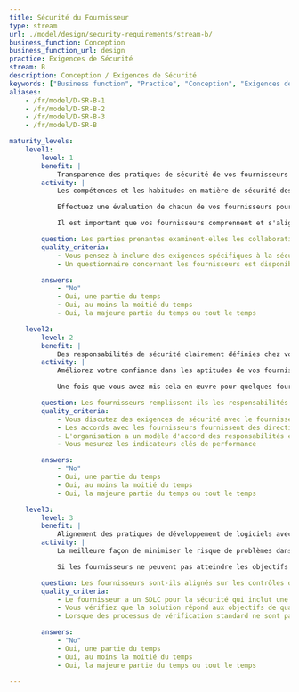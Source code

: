 ```yaml
---
title: Sécurité du Fournisseur
type: stream
url: ./model/design/security-requirements/stream-b/
business_function: Conception
business_function_url: design
practice: Exigences de Sécurité
stream: B
description: Conception / Exigences de Sécurité
keywords: ["Business function", "Practice", "Conception", "Exigences de Sécurité"]
aliases:
    - /fr/model/D-SR-B-1
    - /fr/model/D-SR-B-2
    - /fr/model/D-SR-B-3
    - /fr/model/D-SR-B

maturity_levels:
    level1:
        level: 1
        benefit: |
            Transparence des pratiques de sécurité de vos fournisseurs de logiciels
        activity: |
            Les compétences et les habitudes en matière de sécurité des fournisseurs externes impliqués dans le développement de votre logiciel peuvent avoir un impact significatif sur la posture de sécurité du produit final. Par conséquent, il est important de connaître et d'évaluer vos fournisseurs sur ce point.

            Effectuez une évaluation de chacun de vos fournisseurs pour comprendre leurs forces et leurs faiblesses. Utilisez une liste de contrôle de base ou conduisez des entretiens pour examiner leurs pratiques et leurs comportements habituels. Cela vous donne une idée de la façon dont ils s'organisent et des éléments pour évaluer si vous avez besoin de prendre des mesures complémentaires pour atténuer des risques potentiels. Idéalement, parlez à différents intervenants au sein de l'organisation, voire même mettez en place une petite évaluation de maturité à cette fin. Des fournisseurs avec un fort niveau de maturité exécuteront leur propre programme d'assurance logicielle et seront en mesure de répondre à la plupart de vos questions. Si les fournisseurs ont des compétences faibles en matière de sécurité logicielle, discutez avec eux de la manière et dans quelle mesure ils comptent travailler sur cette question et évaluez si cela suffit pour votre organisation. Il se peut qu'un fournisseur de logiciel travaille sur un projet à faible risque, mais ce niveau de risque pourrait changer.

            Il est important que vos fournisseurs comprennent et s'alignent sur l'appétit du risque et soient en mesure de répondre à vos exigences dans ce domaine. Explicitez ce que vous attendez d'eux et discutez-en clairement.

        question: Les parties prenantes examinent-elles les collaborations avec les fournisseurs en ce qui concerne les exigences de sécurité et la méthodologie?
        quality_criteria:
            - Vous pensez à inclure des exigences spécifiques à la sécurité, aux activités et aux processus lors de la création de contrats avec vos fournisseurs
            - Un questionnaire concernant les fournisseurs est disponible et est utilisé pour l'évaluation des forces et des faiblesses de vos fournisseurs

        answers:
            - "No"
            - Oui, une partie du temps
            - Oui, au moins la moitié du temps
            - Oui, la majeure partie du temps ou tout le temps

    level2:
        level: 2
        benefit: |
            Des responsabilités de sécurité clairement définies chez vos fournisseurs de logiciels
        activity: |
            Améliorez votre confiance dans les aptitudes de vos fournisseurs en matière de sécurité logicielle. Discutez des responsabilités et des attentes concrètes de vos fournisseurs et de votre propre organisation et établissez un contrat avec le fournisseur. Les responsabilités peuvent être des exigences spécifiques de qualité ou des tâches particulières, et un service minimal peut être détaillé dans un accord de niveau de service (SLA). Un exemple d'exigence de qualité est qu'ils livreront des logiciels qui implémentent des protections contre le Top 10 de l'OWASP et, lors de la détection d'éventuels problèmes, ceux-ci seront résolus. Un exemple de tâche est qu'ils doivent effectuer une analyse statique de code en continu ou effectuer un test de pénétration indépendant avant une version majeure. L'accord prévoit les responsabilités et les couvertures au cas où un problème important arriverait.

            Une fois que vous avez mis cela en œuvre pour quelques fournisseurs, travaillez à un accord type pour tous les fournisseurs afin qu'il constitue la base de vos négociations. Vous pouvez vous écarter de cet accord standard au cas par cas, mais cela vous aidera à être sûr de ne pas négliger des sujets importants.

        question: Les fournisseurs remplissent-ils les responsabilités en matière de sécurité et les niveaux de qualité des accords de niveau de service définis par l'organisation?
        quality_criteria:
            - Vous discutez des exigences de sécurité avec le fournisseur lors de l'établissement des accords avec le fournisseur
            - Les accords avec les fournisseurs fournissent des directives spécifiques sur la correction des défauts de sécurité dans un délai convenu
            - L'organisation a un modèle d'accord des responsabilités et des niveaux de service pour les processus des fournisseurs de sécurité clés
            - Vous mesurez les indicateurs clés de performance

        answers:
            - "No"
            - Oui, une partie du temps
            - Oui, au moins la moitié du temps
            - Oui, la majeure partie du temps ou tout le temps

    level3:
        level: 3
        benefit: |
            Alignement des pratiques de développement de logiciels avec les fournisseurs pour limiter les risques de sécurité
        activity: |
            La meilleure façon de minimiser le risque de problèmes dans les logiciels est de s'aligner au maximum et de s'intégrer étroitement entre les différentes parties. Du point de vue des processus, cela signifie utiliser des paradigmes de développement similaires et introduire des jalons réguliers pour assurer un alignement correct et des progrès qualitatifs. Du point de vue des outils, cela pourrait signifier utiliser des environnements similaires de génération, de vérification et de déploiement, et partager d'autres outils de support (par ex. concernant les exigences, les outils d'architecture ou les dépôts de code).

            Si les fournisseurs ne peuvent pas atteindre les objectifs que vous avez fixés, mettez en œuvre des contrôles compensatoires afin que, globalement, les objectifs soient atteints. Exécutez des activités supplémentaires (par ex. la modélisation des menaces avant de commencer le cycle de mise en œuvre réelle) ou mettez en œuvre des outils supplémentaires (p. ex. d'analyse de bibliothèques tierces lors de l'intégration de solutions). Plus les fournisseurs s'écartent de vos exigences, plus l'effort de correction des écarts sera important.

        question: Les fournisseurs sont-ils alignés sur les contrôles de sécurité standards et les outils et processus de développement de logiciels que l'organisation utilise?
        quality_criteria:
            - Le fournisseur a un SDLC pour la sécurité qui inclut une génération sécurisée, un déploiement sécurisé, une gestion des défauts et une gestion des incidents qui s'alignent sur ceux utilisés dans votre organisation
            - Vous vérifiez que la solution répond aux objectifs de qualité et de sécurité avant chaque publication majeure
            - Lorsque des processus de vérification standard ne sont pas disponibles, vous utilisez des contrôles compensatoires tels que l'analyse de la composition du logiciel et des tests de pénétration indépendants

        answers:
            - "No"
            - Oui, une partie du temps
            - Oui, au moins la moitié du temps
            - Oui, la majeure partie du temps ou tout le temps

---
```

